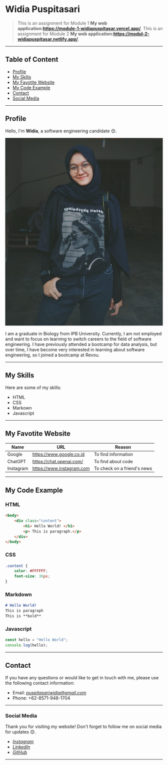 # **Widia Puspitasari**


>This is an assignment for Module 1 **My web application:https://module-1-widiapuspitasar.vercel.app/**.
>This is an assignment for Module 2 **My web application:https://modul-2-widiapuspitasar.netlify.app/**.
---

## Table of Content
- [Profile](#profile)
- [My Skills](#my-skills)
- [My Favotite Website](#my-favorite-website)
- [My Code Example](#my-code-example)
- [Contact](#contact)
- [Social Media](#social-media)

---

## Profile
Hello, I'm **Widia**, a software engineering candidate 😊.

![alt text](https://github.com/revou-fsse-3/module-1-widiapuspitasar/blob/main/assets/img.jpeg?raw=true)

I am a graduate in Biology from IPB University. Currently, I am not employed and want to focus on learning to switch careers to the field of software engineering. I have previously attended a bootcamp for data analysis, but over time, I have become very interested in learning about software engineering, so I joined a bootcamp at Revou.

---

## My Skills
Here are some of my skills:
- HTML
- CSS
- Markown
- Javascript

---

## My Favotite Website

| Name      | URL                         | Reason                      |
| ------    | --------------------------- | ----------------------------|
| Google    | <https://www.google.co.id>  | To find information         |
| ChatGPT   | <https://chat.openai.com/>  | To find about code          |
| Instagram | <https://www.instagram.com> | To check on a friend's news |
---

## My Code Example

### HTML
```html
<body>
    <div class="content">
        <h1> Hello World! </h1>
        <p> This is paragraph.</p>
    </div>
</body>
```
### CSS
```css
.content {
    color: #FFFFFF;
    font-size: 36px;
}
```

### Markdown
```markdown
# Hello World!
This is paragraph
This is **bold**
```

### Javascript
```javascript
const hello = "Hello World";
console.log(hello);
```

---



## Contact
If you have any questions or would like to get in touch with me, please use the following contact information:

- Email: [*puspitasariwidia@gmail.com*](mailto:puspitasariwidia@gmail.com)
- Phone: +62-8571-948-1704

---

### Social Media
Thank you for visiting my website! Don't forget to follow me on social media for updates 😊.

- [*Instagram*](https://www.instagram.com/*widiapuspitasar/)
- [*LinkedIn*](https://www.linkedin.com/in/widiapuspitasari)
- [*GitHub*](https://github.com/widiapuspitasar)

---

